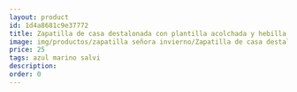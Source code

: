 ```yaml
---
layout: product
id: 1d4a8681c9e37772
title: Zapatilla de casa destalonada con plantilla acolchada y hebilla
image: img/productos/zapatilla señora invierno/Zapatilla de casa destalonada con plantilla acolchada y hebilla=25=azul marino salvi.webp
price: 25
tags: azul marino salvi
description: 
order: 0
---
```

